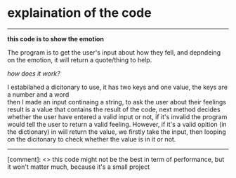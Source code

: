 # explaination of the code
---
__this code is to show the emotion__

The program is to get the user's input about how they fell, and depndeing on the emotion, it will return a quote/thing to help.

*how does it work?*

I estabilahed a dicitonary to use, it has two keys and one value, the keys are a number and a word </br>
then I made an input continaing a string, to ask the user about their feelings </br>
result is a value that contains the result of the code, next method decides whether the user have entered a valid input or not, if it's invalid the program would tell the user to return a valid feeling. However, if it's a valid opition (in the dictionary) in will return the value, we firstly take the input, then looping on the dicitonary to check whether the value is in it or not.

___

[comment]: <> this code might not be the best in term of performance, but it won't matter much, because it's a small project
